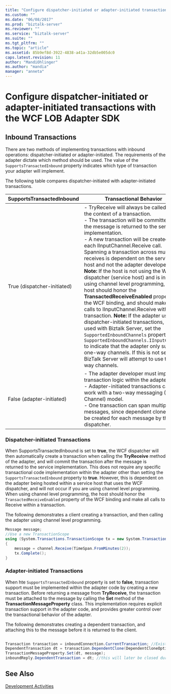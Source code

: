 ```yaml
---
title: "Configure dispatcher-initiated or adapter-initiated transactions with the WCF LOB Adapter SDK | Microsoft Docs"
ms.custom: ""
ms.date: "06/08/2017"
ms.prod: "biztalk-server"
ms.reviewer: ""
ms.service: "biztalk-server"
ms.suite: ""
ms.tgt_pltfrm: ""
ms.topic: "article"
ms.assetid: 85b9ef8d-3922-4838-a41a-32db5e005dc0
caps.latest.revision: 11
author: "MandiOhlinger"
ms.author: "mandia"
manager: "anneta"
---
```

# Configure dispatcher-initiated or adapter-initiated transactions with the WCF LOB Adapter SDK
## Inbound Transactions  
 There are two methods of implementing transactions with inbound operations: dispatcher-initiated or adapter-initiated. The requirements of the adapter dictate which method should be used. The value of the `SupportsTransactedInbound` property indicates which type of transaction your adapter will implement.  
  
 The following table compares dispatcher-initiated with adapter-initiated transactions.  
  
|SupportsTransactedInbound|Transactional Behavior|  
|-------------------------------|----------------------------|  
|True (dispatcher-initiated)|-   TryReceive will always be called within the context of a transaction.<br />-   The transaction will be committed after the message is returned to the service implementation.<br />-   A new transaction will be created for each IInputChannel.Receive call. Spanning a transaction across multiple receives is dependent on the service host and not the adapter developer. **Note:**  If the host is not using the WCF dispatcher (service host) and is instead using channel level programming, the host should honor the **TransactedReceiveEnabled** property of the WCF binding, and should make all calls to IInputChannel.Receive within a transaction. **Note:**  If the adapter uses dispatcher-initiated transactions, and is used with Biztalk Server, set the `SupportedInboundChannels` property to `SupportedInboundChannels.IInputChannel` to indicate that the adapter only supports one-way channels. If this is not set, BizTalk Server will attempt to use two-way channels.|  
|False (adapter-initiated)|-   The adapter developer must implement transaction logic within the adapter.<br />-   Adapter-initiated transactions can only work with a two-way messaging (Reply Channel) model.<br />-   One transaction can span multiple messages, since dependent clones will be created for each message by the dispatcher.|  
  
### Dispatcher-initiated Transactions  
 When SupportsTransactedInbound is set to **true**, the WCF dispatcher will then automatically create a transaction when calling the **TryReceive** method of the adapter, and will commit the transaction after the message is returned to the service implementation. This does not require any specific transactional code implementation within the adapter other than setting the `SupportsTransactedInbound` property to **true**. However, this is dependent on the adapter being hosted within a service host that uses the WCF dispatcher, and will not occur if you are using channel level programming. When using channel level programming, the host should honor the `TransactedReceiveEnabled` property of the WCF binding and make all calls to Receive within a transaction.  
  
 The following demonstrates a client creating a transaction, and then calling the adapter using channel level programming.  
  
```csharp  
Message message;  
//Use a new TransactionScope  
using (System.Transactions.TransactionScope tx = new System.Transactions.TransactionScope())  
{  
    message = channel.Receive(TimeSpan.FromMinutes(2));  
    tx.Complete();  
}  
```  
  
### Adapter-initiated Transactions  
 When hte `SupportsTransactedInbound` property is set to **false**, transaction support must be implemented within the adapter code by creating a new transaction. Before returning a message from **TryReceive**, the transaction must be attached to the message by calling the **Set** method of the **TransactionMessageProperty** class. This implementation requires explicit transaction support in the adapter code, and provides greater control over the transactional behavior of the adapter.  
  
 The following demonstrates creating a dependent transaction, and attaching this to the message before it is returned to the client.  
  
```csharp  
  
Transaction transaction = inboundConnection.CurrentTransaction; //Existing transaction  
DependentTransaction dt = transaction.DependentClone(DependentCloneOption.BlockCommitUntilComplete);  
TransactionMessageProperty.Set(dt, message);  
inboundReply.DependentTransaction = dt; //this will later be closed during Reply processing  
```  
  
## See Also  
 [Development Activities](../../esb-toolkit/development-activities.md)